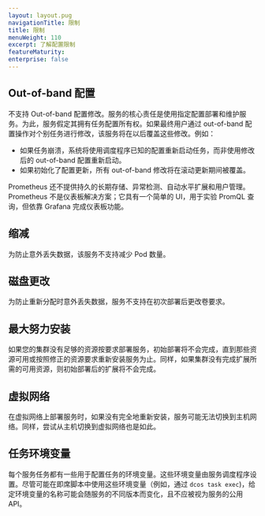 ```yaml
---
layout: layout.pug
navigationTitle: 限制
title: 限制
menuWeight: 110
excerpt: 了解配置限制
featureMaturity:
enterprise: false
---
```


## Out-of-band 配置

不支持 Out-of-band 配置修改。服务的核心责任是使用指定配置部署和维护服务。为此，服务假定其拥有任务配置所有权。如果最终用户通过 out-of-band 配置操作对个别任务进行修改，该服务将在以后覆盖这些修改。例如：

- 如果任务崩溃，系统将使用调度程序已知的配置重新启动任务，而非使用修改后的 out-of-band 配置重新启动。
- 如果初始化了配置更新，所有 out-of-band 修改将在滚动更新期间被覆盖。

Prometheus 还不提供持久的长期存储、异常检测、自动水平扩展和用户管理。
Prometheus 不是仪表板解决方案；它具有一个简单的 UI，用于实验 PromQL 查询，但依靠 Grafana 完成仪表板功能。

## 缩减

为防止意外丢失数据，该服务不支持减少 Pod 数量。

## 磁盘更改

为防止重新分配时意外丢失数据，服务不支持在初次部署后更改卷要求。

## 最大努力安装

如果您的集群没有足够的资源按要求部署服务，初始部署将不会完成，直到那些资源可用或按照修正的资源要求重新安装服务为止。同样，如果集群没有完成扩展所需的可用资源，则初始部署后的扩展将不会完成。

## 虚拟网络

在虚拟网络上部署服务时，如果没有完全地重新安装，服务可能无法切换到主机网络。同样，尝试从主机切换到虚拟网络也是如此。

## 任务环境变量

每个服务任务都有一些用于配置任务的环境变量。这些环境变量由服务调度程序设置。尽管可能在即席脚本中使用这些环境变量（例如，通过 `dcos task exec`)，给定环境变量的名称可能会随服务的不同版本而变化，且不应被视为服务的公用 API。
